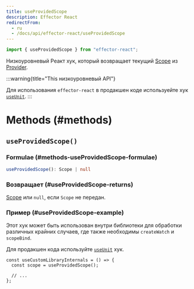 ```yaml
---
title: useProvidedScope
description: Effector React
redirectFrom:
  - ru
  - /docs/api/effector-react/useProvidedScope
---
```


```ts
import { useProvidedScope } from "effector-react";
```

Низкоуровневый Реакт хук, который возвращает текущий [Scope](/ru/api/effector/Scope) из [Provider](/ru/api/effector-react/Provider).

:::warning{title="This низкоуровневый API"}

Для использования `effector-react` в продакшен коде используейте хук [`useUnit`](/ru/api/effector-react/useUnit).
:::

# Methods (#methods)

## `useProvidedScope()`

### Formulae (#methods-useProvidedScope-formulae)

```ts
useProvidedScope(): Scope | null
```

### Возвращает (#useProvidedScope-returns)

[Scope](/ru/api/effector/Scope) или `null`, если `Scope` не передан.

### Пример (#useProvidedScope-example)

Этот хук может быть использован внутри библиотеки для обработки различных крайних случаев, где также необходимы `createWatch` и `scopeBind`.

Для продакшен кода используйте [`useUnit`](/ru/api/effector-react/useUnit) хук.

```tsx
const useCustomLibraryInternals = () => {
  const scope = useProvidedScope();

  // ...
};
```
